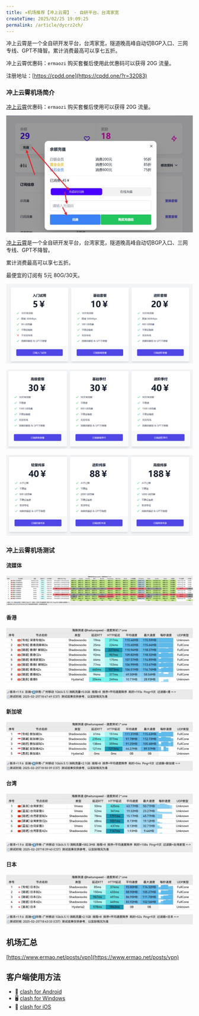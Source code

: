 ```yaml
---
title: ✈️机场推荐【冲上云霄】 - 自研平台、台湾家宽
createTime: 2025/02/25 19:09:25
permalink: /article/dycrz2ch/
---
```


冲上云霄是一个全自研开发平台，台湾家宽，隧道晚高峰自动切BGP入口、三网专线、GPT不降智。累计消费最高可以享七五折。

冲上云霄优惠码：`ermaozi` 购买套餐后使用此优惠码可以获得 20G 流量。

注册地址：[https://cpdd.one](https://cpdd.one/?r=32083)

<!-- more -->

### 冲上云霄机场简介

[冲上云霄](https://cpdd.one/?r=32083)优惠码：`ermaozi` 购买套餐后使用可以获得 20G 流量。

![冲上云霄优惠码](images/机场推荐冲上云霄/image.png)

[冲上云霄](https://cpdd.one/?r=32083)是一个全自研开发平台，台湾家宽，隧道晚高峰自动切BGP入口、三网专线、GPT不降智。

累计消费最高可以享七五折。

最便宜的订阅有 5元 80G/30天。

![冲上云霄价格](images/机场推荐冲上云霄/image-1.png)

![冲上云霄价格](images/机场推荐冲上云霄/image-2.png)

![冲上云霄价格](images/机场推荐冲上云霄/image-3.png)

### 冲上云霄机场测试

#### 流媒体

![冲上云霄流媒体节点测试](images/机场推荐冲上云霄/image-4.png)

#### 香港

![冲上云霄香港节点测试](images/机场推荐冲上云霄/image-5.png)

#### 新加坡

![冲上云霄新加坡节点测试](images/机场推荐冲上云霄/image-6.png)

#### 台湾

![冲上云霄台湾节点测试](images/机场推荐冲上云霄/image-7.png)

#### 日本

![冲上云霄日本节点测试](images/机场推荐冲上云霄/image-8.png)

## 机场汇总

[https://www.ermao.net/posts/vpn](https://www.ermao.net/posts/vpn)

## 客户端使用方法

- 📱 [clash for Android](https://www.ermao.net/article/eh8f4n86/)
- 🖥 [clash for Windows](https://www.ermao.net/article/0gematwc/)
- 🍎 [clash for iOS](https://www.ermao.net/article/z747kgjd/)

